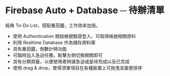 # Firebase Auto + Database ─ 待辦清單     
經典 To-Do List，搭配番茄鐘，工作效率加倍。

- 使用 Authentication  開啟帳號驗證登入，可取得帳號相關資料
- 利用 Realtime Database 作為儲存資料庫
- 具有番茄鐘，倒數計時功能
- 可臨時加入急迫任務，點擊左側切換開關即可
- 具有分類頁籤，以便使用者辨識急迫或是待完成以及已完成
- 使用 drag & drop，使得清單項目在各種裝置上可拖曳並變更排序